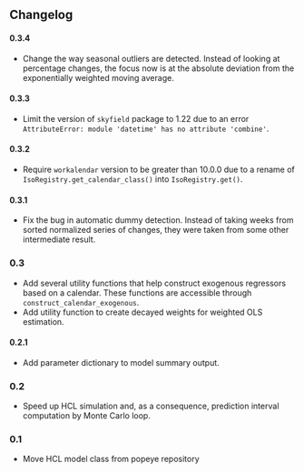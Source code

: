## Changelog

#### 0.3.4

- Change the way seasonal outliers are detected. Instead of looking at percentage changes, the focus now is at the absolute deviation from the exponentially weighted moving average.

#### 0.3.3

- Limit the version of `skyfield` package to 1.22 due to an error `AttributeError: module 'datetime' has no attribute 'combine'`.

#### 0.3.2

- Require `workalendar` version to be greater than 10.0.0 due to a rename of `IsoRegistry.get_calendar_class()` into `IsoRegistry.get()`.
 
#### 0.3.1

- Fix the bug in automatic dummy detection. Instead of taking weeks from sorted normalized series of changes, they were taken from some other intermediate result. 

### 0.3

- Add several utility functions that help construct exogenous regressors based on a calendar. These functions are accessible through `construct_calendar_exogenous`. 
- Add utility function to create decayed weights for weighted OLS estimation.

#### 0.2.1

- Add parameter dictionary to model summary output.

### 0.2

- Speed up HCL simulation and, as a consequence, prediction interval computation by Monte Carlo loop.
 
### 0.1

- Move HCL model class from popeye repository